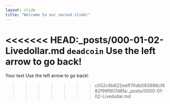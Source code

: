 ```yaml
---
layout: slide
title: "Welcome to our second slide!"
---
```

<<<<<<< HEAD:_posts/000-01-02-Livedollar.md
`deadcoin`
Use the left arrow to go back!
=======
Your text
Use the left arrow to go back!
>>>>>>> c052c6b622eeff70db083988cf482f99f807d8fa:_posts/0000-01-02-Livedollar.md
